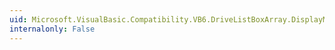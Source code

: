 ```yaml
---
uid: Microsoft.VisualBasic.Compatibility.VB6.DriveListBoxArray.DisplayMemberChanged
internalonly: False
---
```

